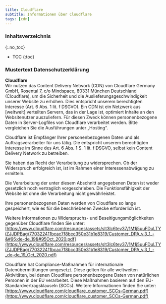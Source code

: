 ```yaml
---
title: Cloudflare
subtitle: Informationen über Cloudflare
tags: [cdn]
---
```

### Inhaltsverzeichnis
{:.no_toc}
* TOC
{:toc}

### Mustertext Datenschutzerklärung
**Cloudflare**  
Wir nutzen das Content Delivery Network (CDN) von Cloudflare Germany GmbH, Rosental 7, c/o Mindspace, 80331 München Deutschland (Cloudflare), um die Sicherheit und die Auslieferungsgeschwindigkeit unserer Website zu erhöhen. Dies entspricht unserem berechtigten Interesse (Art. 6 Abs. 1 lit. f DSGVO). Ein CDN ist ein Netzwerk aus [weltweit] verteilten Servern, das in der Lage ist, optimiert Inhalte an den Websitenutzer auszuliefern. Für diesen Zweck können personenbezogene Daten in Server-Logfiles von Cloudflare verarbeitet werden. Bitte vergleichen Sie die Ausführungen unter „Hosting“.

Cloudflare ist Empfänger Ihrer personenbezogenen Daten und als Auftragsverarbeiter für uns tätig. Die entspricht unserem berechtigten Interesse im Sinne des Art. 6 Abs. 1 S. 1 lit. f DSGVO, selbst kein Content Delivery Network zu betreiben.

Sie haben das Recht der Verarbeitung zu widersprechen. Ob der Widerspruch erfolgreich ist, ist im Rahmen einer Interessenabwägung zu ermitteln.

Die Verarbeitung der unter diesem Abschnitt angegebenen Daten ist weder gesetzlich noch vertraglich vorgeschrieben. Die Funktionsfähigkeit der Website ist ohne die Verarbeitung nicht gewährleistet.

Ihre personenbezogenen Daten werden von Cloudflare so lange gespeichert, wie es für die beschriebenen Zwecke erforderlich ist.

Weitere Informationen zu Widerspruchs- und Beseitigungsmöglichkeiten gegenüber Cloudflare finden Sie unter: [https://www.cloudflare.com/resources/assets/slt3lc6tev37/1M1j5uuFDuLTYiZJJDPBag/770322411bcac7f8bcc350e31b1e8319/Customer_DPA_v.3_1_-&#95;de-de_19&#95Oct_2020.pdf](https://www.cloudflare.com/resources/assets/slt3lc6tev37/1M1j5uuFDuLTYiZJJDPBag/770322411bcac7f8bcc350e31b1e8319/Customer_DPA_v.3_1_-_de-de_19_Oct_2020.pdf)

Cloudflare hat Compliance-Maßnahmen für internationale Datenübermittlungen umgesetzt. Diese gelten für alle weltweiten Aktivitäten, bei denen Cloudflare personenbezogene Daten von natürlichen Personen in der EU verarbeitet. Diese Maßnahmen basieren auf den EU-Standardvertragsklauseln (SCCs). Weitere Informationen finden Sie unter: [https://www.cloudflare.com/cloudflare_customer_SCCs-German.pdf](https://www.cloudflare.com/cloudflare_customer_SCCs-German.pdf)